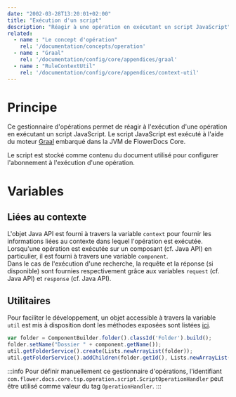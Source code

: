 ```yaml
---
date: "2002-03-28T13:20:01+02:00"
title: "Exécution d'un script"
description: "Réagir à une opération en exécutant un script JavaScript"
related:
  - name : "Le concept d'opération"
    rel: '/documentation/concepts/operation'
  - name : "Graal"
    rel: '/documentation/config/core/appendices/graal'
  - name : "RuleContextUtil"
    rel: '/documentation/config/core/appendices/context-util'
---
```


# Principe

Ce gestionnaire d'opérations permet de réagir à l'exécution d'une opération en exécutant un script JavaScript.
Le script JavaScript est exécuté à l'aide du moteur [Graal](broken-link.md) embarqué dans la JVM de FlowerDocs Core.

Le script est stocké comme contenu du document utilisé pour configurer l'abonnement à l'exécution d'une opération.

# Variables

## Liées au contexte

L'objet Java API est fourni à travers la variable `context` pour fournir les informations liées au contexte dans lequel l'opération est exécutée.
<br/>
Lorsqu'une opération est exécutée sur un composant (cf. Java API) en particulier, il est fourni à travers une variable `component`.
<br/>
Dans le cas de l'exécution d'une recherche, la requête et la réponse (si disponible) sont fournies respectivement grâce aux variables `request` (cf. Java API) et `response` (cf. Java API).

## Utilitaires

Pour faciliter le développement, un objet accessible à travers la variable `util` est mis à disposition dont les méthodes exposées sont listées [ici](broken-link.md).


```javascript
var folder = ComponentBuilder.folder().classId('Folder').build();
folder.setName("Dossier " + component.getName());
util.getFolderService().create(Lists.newArrayList(folder));
util.getFolderService().addChildren(folder.getId(), Lists.newArrayList(ReferenceBuilder.from(component)), false);
```




:::info
Pour définir manuellement ce gestionnaire d'opérations, l'identifiant `com.flower.docs.core.tsp.operation.script.ScriptOperationHandler` peut être utilisé comme valeur du tag `OperationHandler`.
:::